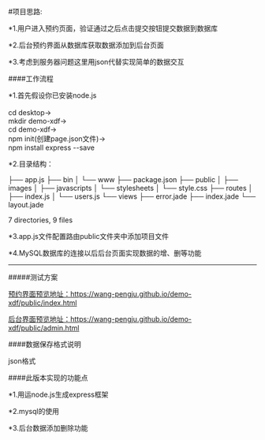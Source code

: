 #项目思路:

*1.用户进入预约页面，验证通过之后点击提交按钮提交数据到数据库<br>  


*2.后台预约界面从数据库获取数据添加到后台页面<br>  


*3.考虑到服务器问题这里用json代替实现简单的数据交互<br>   


####工作流程   


*1.首先假设你已安装node.js<br>   
cd desktop->   
mkdir demo-xdf->   
cd demo-xdf->   
npm init(创建page.json文件)->   
npm install express --save 


*2.目录结构：<br>   

├── app.js
├── bin
│   └── www
├── package.json
├── public
│   ├── images
│   ├── javascripts
│   └── stylesheets
│       └── style.css
├── routes
│   ├── index.js
│   └── users.js
└── views
    ├── error.jade
    ├── index.jade
    └── layout.jade

7 directories, 9 files  


*3.app.js文件配置路由public文件夹中添加项目文件<br>   

*4.MySQL数据库的连接以后后台页面实现数据的增、删等功能<br>  


* * *   

#####测试方案    


[预约界面预览地址：]( https://wang-pengju.github.io/demo-xdf/public/index.html)https://wang-pengju.github.io/demo-xdf/public/index.html<br>   


[后台界面预览地址：](https://wang-pengju.github.io/demo-xdf/public/admin.html)https://wang-pengju.github.io/demo-xdf/public/admin.html<br>    


####数据保存格式说明<br>   

json格式<br>    

####此版本实现的功能点 <br>   

*1.用运node.js生成express框架<br>   

*2.mysql的使用<br>   

*3.后台数据添加删除功能<br>   
